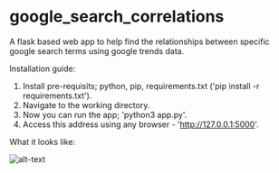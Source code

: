 # google_search_correlations
A flask based web app to help find the relationships between specific google search terms using google trends data.

Installation guide:

1. Install pre-requisits; 
    python, pip, requirements.txt ('pip install -r requirements.txt').
2. Navigate to the working directory.
3. Now you can run the app; 'python3 app.py'.
4. Access this address using any browser - 'http://127.0.0.1:5000'.

What it looks like:

![alt-text](https://github.com/Terryboy1996/google_search_correlations/blob/main/output.gif)
